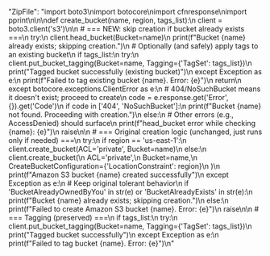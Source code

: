"ZipFile": "import boto3\nimport botocore\nimport cfnresponse\nimport pprint\n\n\ndef create_bucket(name, region, tags_list):\n    client = boto3.client('s3')\n\n    # === NEW: skip creation if bucket already exists ===\n    try:\n        client.head_bucket(Bucket=name)\n        print(f\"Bucket {name} already exists; skipping creation.\")\n        # Optionally (and safely) apply tags to an existing bucket\n        if tags_list:\n            try:\n                client.put_bucket_tagging(Bucket=name, Tagging={'TagSet': tags_list})\n                print(\"Tagged bucket successfully (existing bucket)\")\n            except Exception as e:\n                print(f\"Failed to tag existing bucket {name}. Error: {e}\")\n        return\n    except botocore.exceptions.ClientError as e:\n        # 404/NoSuchBucket means it doesn't exist; proceed to create\n        code = e.response.get('Error', {}).get('Code')\n        if code in ['404', 'NoSuchBucket']:\n            print(f\"Bucket {name} not found. Proceeding with creation.\")\n        else:\n            # Other errors (e.g., AccessDenied) should surface\n            print(f\"head_bucket error while checking {name}: {e}\")\n            raise\n\n    # === Original creation logic (unchanged, just runs only if needed) ===\n    try:\n        if region == 'us-east-1':\n            client.create_bucket(ACL='private', Bucket=name)\n        else:\n            client.create_bucket(\n                ACL='private',\n                Bucket=name,\n                CreateBucketConfiguration={'LocationConstraint': region}\n            )\n        print(f\"Amazon S3 bucket {name} created successfully\")\n    except Exception as e:\n        # Keep original tolerant behavior\n        if 'BucketAlreadyOwnedByYou' in str(e) or 'BucketAlreadyExists' in str(e):\n            print(f\"Bucket {name} already exists; skipping creation.\")\n        else:\n            print(f\"Failed to create Amazon S3 bucket {name}. Error: {e}\")\n            raise\n\n    # === Tagging (preserved) ===\n    if tags_list:\n        try:\n            client.put_bucket_tagging(Bucket=name, Tagging={'TagSet': tags_list})\n            print(\"Tagged bucket successfully\")\n        except Exception as e:\n            print(f\"Failed to tag bucket {name}. Error: {e}\")\n"